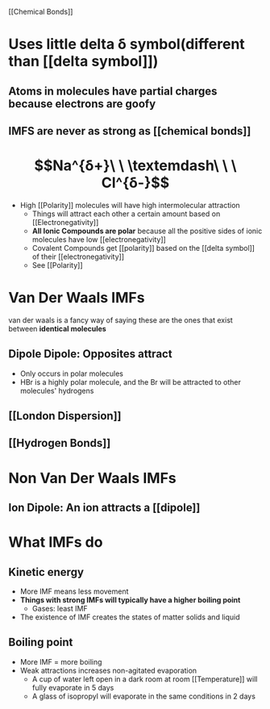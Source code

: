 [[Chemical Bonds]]
# Uses little delta δ symbol(different than [[delta symbol]])

## Atoms in molecules have partial charges because electrons are goofy 
## IMFS are never as strong as [[chemical bonds]]
# $$Na^{δ+}\ \ \textemdash\ \ \ Cl^{δ-}$$
- High [[Polarity]] molecules will have high intermolecular attraction 
	-  Things will attract each other a certain amount based on [[Electronegativity]]
	- **All Ionic Compounds are polar** because all the positive sides of ionic molecules have low [[electronegativity]]
	- Covalent Compounds get [[polarity]] based on the [[delta symbol]] of their [[electronegativity]]
	- See [[Polarity]]


# Van Der Waals IMFs
van der waals is a fancy way of saying these are the ones that exist between **identical molecules**
## Dipole Dipole: Opposites attract
- Only occurs in polar molecules
- HBr is a highly polar molecule, and the Br will be attracted to other molecules' hydrogens
## [[London Dispersion]]
## [[Hydrogen Bonds]]
# Non Van Der Waals IMFs
## Ion Dipole: An ion attracts a [[dipole]]

# What IMFs do
## Kinetic energy
- More IMF means less movement
- **Things with strong IMFs will typically have a higher boiling point**
	- Gases: least IMF
- The existence of IMF creates the states of matter solids and liquid
## Boiling point
- More IMF = more boiling
- Weak attractions increases non-agitated evaporation
	- A cup of water left open in a dark room at room [[Temperature]] will fully evaporate in 5 days
	- A glass of isopropyl will evaporate in the same conditions in 2 days